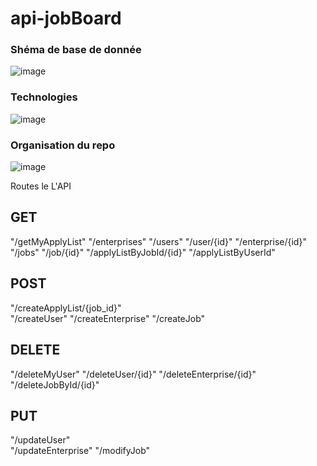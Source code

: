 # api-jobBoard


### Shéma de base de donnée
![image](https://github.com/vicous6/api-jobBoard/assets/92452177/d100531f-9192-424b-8b36-4a0c79ac534f)

### Technologies
![image](https://github.com/vicous6/api-jobBoard/assets/92452177/a23ce726-ccd9-4f27-b5f4-a3fe76b6b043)

### Organisation du repo
![image](https://github.com/vicous6/api-jobBoard/assets/92452177/a7f6ce2b-5b27-4748-a2d7-e345e6e7a31f)


Routes le L'API
## GET
  "/getMyApplyList" 
  "/enterprises" 
  "/users" 
  "/user/{id}"
  "/enterprise/{id}" 
  "/jobs"
  "/job/{id}"
  "/applyListByJobId/{id}"
  "/applyListByUserId"
  
## POST
  "/createApplyList/{job_id}"                                                                         
  "/createUser"
  "/createEnterprise"
  "/createJob"
  
## DELETE
  "/deleteMyUser" 
  "/deleteUser/{id}"
  "/deleteEnterprise/{id}" 
  "/deleteJobById/{id}" 
  
## PUT
  "/updateUser"  
  "/updateEnterprise"
  "/modifyJob"
                                                                                  
